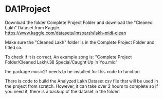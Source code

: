 # DA1Project

Download the folder Complete Project Folder and download the "Cleaned Lakh" Dataset from Kaggle. 
https://www.kaggle.com/datasets/imsparsh/lakh-midi-clean

Make sure the "Cleaned Lakh" folder is in the Complete Project Folder and titled so. 

To check if it is correct, An example song is: "Complete Project Folder/Cleaned Lakh/.38 Special/Caught Up In You.mid"

the package music21 needs to be installed for this code to function


There is code to build the Analyzed Lakh Dataset csv file that will be used in the project from scratch.
However, it can take over 2 hours to complete so if you need it, there is a backup of the dataset in the folder.
